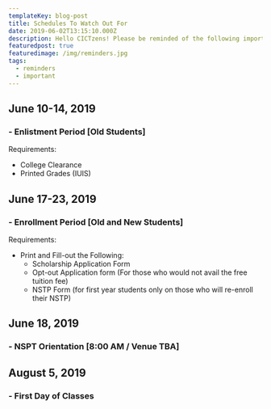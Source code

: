 ```yaml
---
templateKey: blog-post
title: Schedules To Watch Out For
date: 2019-06-02T13:15:10.000Z
description: Hello CICTzens! Please be reminded of the following important schedules also don't forget to download the files below.
featuredpost: true
featuredimage: /img/reminders.jpg
tags:
  - reminders
  - important
---
```

## June 10-14, 2019
### - Enlistment Period [Old Students]

Requirements:
* College Clearance
* Printed Grades (IUIS)

## June 17-23, 2019
### - Enrollment Period [Old and New Students]

Requirements:
* Print and Fill-out the Following:
  * Scholarship Application Form
  * Opt-out Application form (For those who would not avail the free tuition fee)
  * NSTP Form (for first year students only on those who will re-enroll their NSTP)

## June 18, 2019
### - NSPT Orientation [8:00 AM / Venue TBA]
## August 5, 2019
### - First Day of Classes

